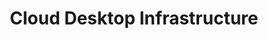 ---
deprecated: true
title: Cloud Desktop Infrastructure
slug: cloud-desktop-infrastructure
excerpt: Tutustu Cloud Desktop Infrastructure -tuotteeseen liittyviin ohjeisiimme
---